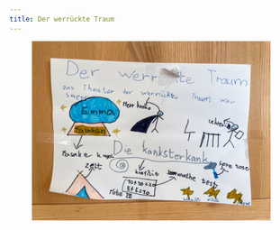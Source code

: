 ```yaml
---
title: Der werrückte Traum
---
```

<figure class="hero">
<img src="/img/emil-drawing/IMG_6506.jpg" alt="">
</figure>